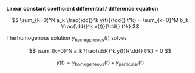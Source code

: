 **Linear constant coefficient differential / difference equation**

$$
\sum_{k=0}^N a_k \frac{\dd{}^k y(t)}{\dd{} t^k} = \sum_{k=0}^M b_k \frac{\dd{}^k x(t)}{\dd{} t^k}
$$

The homogenous solution $y_{\mathsf{homogeneous}}(t)$ solves

$$
\sum_{k=0}^N a_k \frac{\dd{}^k y(t)}{\dd{} t^k} = 0
$$

$$
y(t) = y_{\mathsf{homogeneous}}(t) + y_{\mathsf{particular}}(t)
$$